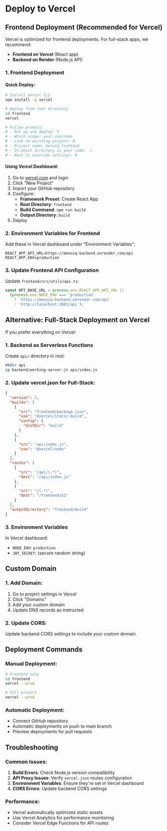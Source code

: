 # Deploy to Vercel

## Frontend Deployment (Recommended for Vercel)

Vercel is optimized for frontend deployments. For full-stack apps, we recommend:
- **Frontend on Vercel** (React app)
- **Backend on Render** (Node.js API)

### 1. Frontend Deployment

#### Quick Deploy:
```bash
# Install Vercel CLI
npm install -g vercel

# Deploy from root directory
cd frontend
vercel

# Follow prompts:
# - Set up and deploy: Y
# - Which scope: your-username
# - Link to existing project: N
# - Project name: menuiq-frontend
# - In which directory is your code: ./
# - Want to override settings: N
```

#### Using Vercel Dashboard:
1. Go to [vercel.com](https://vercel.com) and login
2. Click "New Project"
3. Import your GitHub repository
4. Configure:
   - **Framework Preset**: Create React App
   - **Root Directory**: `frontend`
   - **Build Command**: `npm run build`
   - **Output Directory**: `build`
5. Deploy

### 2. Environment Variables for Frontend
Add these in Vercel dashboard under "Environment Variables":
```
REACT_APP_API_URL=https://menuiq-backend.onrender.com/api
REACT_APP_ENV=production
```

### 3. Update Frontend API Configuration
Update `frontend/src/utils/api.ts`:
```typescript
const API_BASE_URL = process.env.REACT_APP_API_URL || 
  (process.env.NODE_ENV === 'production' 
    ? 'https://menuiq-backend.onrender.com/api'
    : 'http://localhost:3001/api');
```

## Alternative: Full-Stack Deployment on Vercel

If you prefer everything on Vercel:

### 1. Backend as Serverless Functions
Create `api/` directory in root:
```bash
mkdir api
cp backend/working-server.js api/index.js
```

### 2. Update vercel.json for Full-Stack:
```json
{
  "version": 2,
  "builds": [
    {
      "src": "frontend/package.json",
      "use": "@vercel/static-build",
      "config": {
        "distDir": "build"
      }
    },
    {
      "src": "api/index.js",
      "use": "@vercel/node"
    }
  ],
  "routes": [
    {
      "src": "/api/(.*)",
      "dest": "/api/index.js"
    },
    {
      "src": "/(.*)",
      "dest": "/frontend/$1"
    }
  ],
  "outputDirectory": "frontend/build"
}
```

### 3. Environment Variables
In Vercel dashboard:
- `NODE_ENV`: `production`
- `JWT_SECRET`: (secure random string)

## Custom Domain

### 1. Add Domain:
1. Go to project settings in Vercel
2. Click "Domains"
3. Add your custom domain
4. Update DNS records as instructed

### 2. Update CORS:
Update backend CORS settings to include your custom domain.

## Deployment Commands

### Manual Deployment:
```bash
# Frontend only
cd frontend
vercel --prod

# Full project
vercel --prod
```

### Automatic Deployment:
- Connect GitHub repository
- Automatic deployments on push to main branch
- Preview deployments for pull requests

## Troubleshooting

### Common Issues:
1. **Build Errors**: Check Node.js version compatibility
2. **API Proxy Issues**: Verify `vercel.json` routes configuration
3. **Environment Variables**: Ensure they're set in Vercel dashboard
4. **CORS Errors**: Update backend CORS settings

### Performance:
- Vercel automatically optimizes static assets
- Use Vercel Analytics for performance monitoring
- Consider Vercel Edge Functions for API routes
